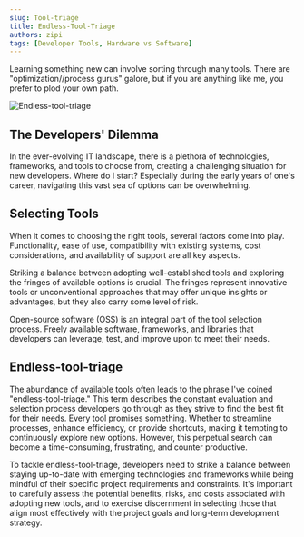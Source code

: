 ```yaml
---
slug: Tool-triage
title: Endless-Tool-Triage
authors: zipi
tags: [Developer Tools, Hardware vs Software]
---
```


Learning something new can involve sorting through many tools. There are "optimization//process gurus" galore, but if you are anything like me, you prefer to plod your own path. 

![Endless-tool-triage](/img/tool.png)

<!--truncate-->

## The Developers' Dilemma

In the ever-evolving IT landscape, there is a plethora of technologies, frameworks, and tools to choose from, creating a challenging situation for new developers. Where do I start? Especially during the early years of one's career, navigating this vast sea of options can be overwhelming.


## Selecting Tools 

When it comes to choosing the right tools, several factors come into play. Functionality, ease of use, compatibility with existing systems, cost considerations, and availability of support are all key aspects. 

Striking a balance between adopting well-established tools and exploring the fringes of available options is crucial. The fringes represent innovative tools or unconventional approaches that may offer unique insights or advantages, but they also carry some level of risk.

Open-source software (OSS) is an integral part of the  tool selection process. Freely available software, frameworks, and libraries that developers can leverage, test, and improve upon to meet their needs. 

## Endless-tool-triage 

The abundance of available tools often leads to the phrase I've coined "endless-tool-triage." This term describes the constant evaluation and selection process developers go through as they strive to find the best fit for their needs. Every tool promises something. Whether to streamline processes, enhance efficiency, or provide shortcuts, making it tempting to continuously explore new options. However, this perpetual search can become a time-consuming, frustrating, and counter productive. 

To tackle endless-tool-triage, developers need to strike a balance between staying up-to-date with emerging technologies and frameworks while being mindful of their specific project requirements and constraints. It's important to carefully assess the potential benefits, risks, and costs associated with adopting new tools, and to exercise discernment in selecting those that align most effectively with the project goals and long-term development strategy.